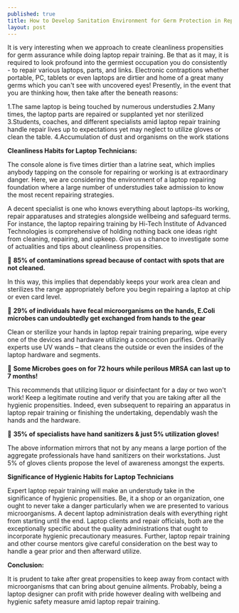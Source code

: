 ```yaml
---
published: true
title: How to Develop Sanitation Environment for Germ Protection in Repairing a Device 
layout: post
---
```

It is very interesting when we approach to create cleanliness propensities for germ assurance while doing laptop repair training. Be that as it may, it is required to look profound into the germiest occupation you do consistently - to repair various laptops, parts, and links. Electronic contraptions whether portable, PC, tablets or even laptops are dirtier and home of a great many germs which you can't see with uncovered eyes! Presently, in the event that you are thinking how, then take after the beneath reasons: 

1.The same laptop is being touched by numerous understudies 
2.Many times, the laptop parts are repaired or supplanted yet nor sterilized 
3.Students, coaches, and different specialists amid laptop repair training handle repair lives up to expectations yet may neglect to utilize gloves or clean the table. 
4.Accumulation of dust and organisms on the work stations 

<b>Cleanliness Habits for Laptop Technicians:</b>

The console alone is five times dirtier than a latrine seat, which implies anybody tapping on the console for repairing or working is at extraordinary danger. Here, we are considering the environment of a laptop repairing foundation where a large number of understudies take admission to know the most recent repairing strategies. 

A decent specialist is one who knows everything about laptops-its working, repair apparatuses and strategies alongside wellbeing and safeguard terms. For instance, the laptop repairing training by Hi-Tech Institute of Advanced Technologies is comprehensive of holding nothing back one ideas right from cleaning, repairing, and upkeep. Give us a chance to investigate some of actualities and tips about cleanliness propensities. 

	<b>85% of contaminations spread because of contact with spots that are not cleaned. </b>

In this way, this implies that dependably keeps your work area clean and sterilizes the range appropriately before you begin repairing a laptop at chip or even card level. 

	<b>29% of individuals have fecal microorganisms on the hands, E.Coli microbes can undoubtedly get exchanged from hands to the gear </b>

Clean or sterilize your hands in laptop repair training preparing, wipe every one of the devices and hardware utilizing a concoction purifies. Ordinarily experts use UV wands – that cleans the outside or even the insides of the laptop hardware and segments. 

	<b>Some Microbes goes on for 72 hours while perilous MRSA can last up to 7 months! </b>

This recommends that utilizing liquor or disinfectant for a day or two won't work! Keep a legitimate routine and verify that you are taking after all the hygienic propensities. Indeed, even subsequent to repairing an apparatus in laptop repair training or finishing the undertaking, dependably wash the hands and the hardware. 

	<b>35% of specialists have hand sanitizers & just 5% utilization gloves! </b>

The above information mirrors that not by any means a large portion of the aggregate professionals have hand sanitizers on their workstations. Just 5% of gloves clients propose the level of awareness amongst the experts. 

<b>Significance of Hygienic Habits for Laptop Technicians </b>

Expert laptop repair training will make an understudy take in the significance of hygienic propensities. Be, it a shop or an organization, one ought to never take a danger particularly when we are presented to various microorganisms. A decent laptop administration deals with everything right from starting until the end. Laptop clients and repair officials, both are the exceptionally specific about the quality administrations that ought to incorporate hygienic precautionary measures. Further, laptop repair training and other course mentors give careful consideration on the best way to handle a gear prior and then afterward utilize. 

<b>Conclusion: </b>

It is prudent to take after great propensities to keep away from contact with microorganisms that can bring about genuine ailments. Probably, being a laptop designer can profit with pride however dealing with wellbeing and hygienic safety measure amid laptop repair training. 
